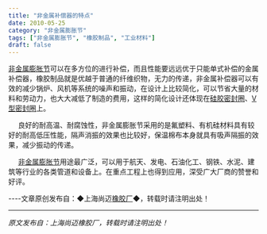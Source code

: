 ```yaml
---
title: "非金属补偿器的特点"
date: 2010-05-25
category: "非金属膨胀节"
tags: ["非金属膨胀节", "橡胶制品", "工业材料"]
draft: false
---
```


[非金属膨胀节](http://www.smpolymer.com/feijinshupengzhangjie/)可以在多方位的进行补偿，而且性能要远远优于只能单式补偿的金属补偿器，橡胶制品就是优越于普通的纤维织物，无力的传递，非金属补偿器可以有效的减少锅炉、风机等系统的噪声和振动，在设计上比较简化，可以节省大量的材料和劳动力，也大大减低了制造的费用，这样的简化设计还体现在[硅胶密封圈](http://www.smpolymer.com/)、[V型密封圈](http://www.smpolymer.com/)上。

     良好的耐高温、耐腐蚀性，非金属膨胀节采用的是氟塑料、有机硅材料具有较好的耐高低压性能，隔声消振的效果也比较好，保温棉布本身就具有吸声隔振的效果，减少振动的传递。

     [非金属膨胀节](http://www.smpolymer.com/feijinshupengzhangjie/)用途最广泛，可以用于航天、发电、石油化工、钢铁、水泥、建筑等行业的各类管道和设备上。在重点工程上也得到应用，深受广大厂商的赞誉和好评。 

----文章原创发布自：◆上海尚迈[橡胶厂](http://www.smpolymer.com/)◆，转载时请注明出处！

---

*原文发布自：上海尚迈橡胶厂，转载时请注明出处！*
